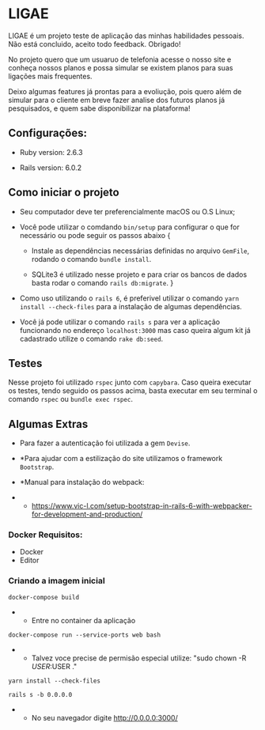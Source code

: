 # LIGAE

LIGAE é um projeto teste de aplicação das minhas habilidades pessoais. Não está concluido, aceito todo feedback. Obrigado!

No projeto quero que um usuaruo de telefonia acesse o nosso site e conheça nossos planos e possa simular se existem planos para suas ligações mais frequentes. 

Deixo algumas features já prontas para a evoliução, pois quero além de simular para o cliente em breve fazer analise dos futuros planos já pesquisados, e quem sabe disponibilizar na plataforma!


## Configurações: 

* Ruby version: 2.6.3

* Rails version: 6.0.2


## Como iniciar o projeto

* Seu computador deve ter preferencialmente macOS ou O.S Linux;

* Você pode utilizar o comdando `bin/setup` para configurar o que for necessário ou pode seguir os passos abaixo
{
  * Instale as dependências necessárias  definidas no    arquivo  `GemFile`, rodando o comando `bundle install`. 

  * SQLite3 é utilizado nesse projeto e para criar os bancos de dados basta rodar o comando `rails db:migrate`.
}

* Como uso utilizando o `rails 6`, é preferivel utilizar o comando `yarn install --check-files` para a instalação de algumas dependências.

* Você já pode utilizar o comando `rails s` para ver a aplicação funcionando no endereço `localhost:3000` mas caso queira algum kit já cadastrado utilize o comando `rake db:seed`.

## Testes

  Nesse projeto foi utilizado `rspec` junto com `capybara`. Caso queira executar os testes, tendo seguido os passos acima, basta executar em seu terminal o comando `rspec` ou `bundle exec rspec`.

## Algumas Extras

* Para fazer a autenticação foi utilizada a gem `Devise`.

* *Para ajudar com a estilização do site utilizamos o framework `Bootstrap`.

* *Manual para instalação do webpack:  
* * https://www.vic-l.com/setup-bootstrap-in-rails-6-with-webpacker-for-development-and-production/

### Docker Requisitos:

 - Docker
 - Editor

 ### Criando a imagem inicial


```
docker-compose build
```

* * Entre no container da aplicação

```
docker-compose run --service-ports web bash
```


* * Talvez voce precise de permisão especial utilize: "sudo chown -R $USER:$USER ."

```
yarn install --check-files
```

```
rails s -b 0.0.0.0
```

* * No seu navegador digite http://0.0.0.0:3000/